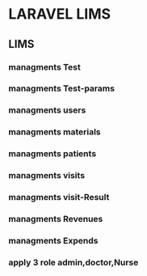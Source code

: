 # LARAVEL LIMS 

##  LIMS 
### managments Test 
### managments Test-params
### managments users
### managments materials
### managments patients
### managments visits
### managments visit-Result
### managments Revenues
### managments Expends 
### apply 3 role admin,doctor,Nurse
